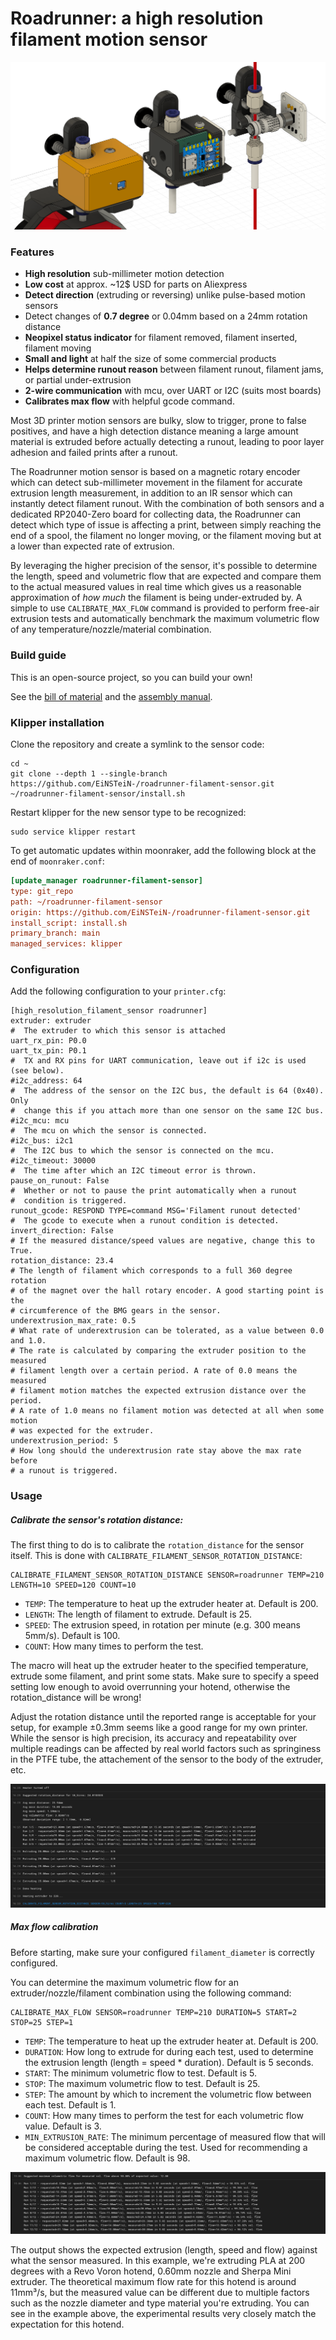 # Roadrunner: a high resolution filament motion sensor

![Preview](images/assembly.png)

### Features

* **High resolution** sub-millimeter motion detection
* **Low cost** at approx. ~12$ USD for parts on Aliexpress
* **Detect direction** (extruding or reversing) unlike pulse-based motion sensors
* Detect changes of **0.7 degree** or 0.04mm based on a 24mm rotation distance
* **Neopixel status indicator** for filament removed, filament inserted, filament moving
* **Small and light** at half the size of some commercial products
* **Helps determine runout reason** between filament runout, filament jams, or partial under-extrusion
* **2-wire communication** with mcu, over UART or I2C (suits most boards)
* **Calibrates max flow** with helpful gcode command.

Most 3D printer motion sensors are bulky, slow to trigger, prone to false positives, and have a high detection distance meaning a large amount material is extruded before actually detecting a runout, leading to poor layer adhesion and failed prints after a runout.

The Roadrunner motion sensor is based on a magnetic rotary encoder which can detect sub-millimeter movement in the filament for accurate extrusion length measurement, in addition to an IR sensor which can instantly detect filament runout. With the combination of both sensors and a dedicated RP2040-Zero board for collecting data, the Roadrunner can detect which type of issue is affecting a print, between simply reaching the end of a spool, the filament no longer moving, or the filament moving but at a lower than expected rate of extrusion.

By leveraging the higher precision of the sensor, it's possible to determine the length, speed and volumetric flow that are expected and compare them to the actual measured values in real time which gives us a reasonable approximation of _how much_ the filament is being under-extruded by. A simple to use `CALIBRATE_MAX_FLOW` command is provided to perform free-air extrusion tests and automatically benchmark the maximum volumetric flow of any temperature/nozzle/material combination.

### Build guide

This is an open-source project, so you can build your own!

See the [bill of material](manual/BOM.md) and the [assembly manual](manual/ASSEMBLY.md).

### Klipper installation

Clone the repository and create a symlink to the sensor code:

```
cd ~
git clone --depth 1 --single-branch https://github.com/EiNSTeiN-/roadrunner-filament-sensor.git
~/roadrunner-filament-sensor/install.sh
```

Restart klipper for the new sensor type to be recognized:
```
sudo service klipper restart
```

To get automatic updates within moonraker, add the following block at the end of `moonraker.conf`:
```ini
[update_manager roadrunner-filament-sensor]
type: git_repo
path: ~/roadrunner-filament-sensor
origin: https://github.com/EiNSTeiN-/roadrunner-filament-sensor.git
install_script: install.sh
primary_branch: main
managed_services: klipper
```

### Configuration

Add the following configuration to your `printer.cfg`:

```
[high_resolution_filament_sensor roadrunner]
extruder: extruder
#  The extruder to which this sensor is attached
uart_rx_pin: P0.0
uart_tx_pin: P0.1
#  TX and RX pins for UART communication, leave out if i2c is used (see below).
#i2c_address: 64
#  The address of the sensor on the I2C bus, the default is 64 (0x40). Only
#  change this if you attach more than one sensor on the same I2C bus.
#i2c_mcu: mcu
#  The mcu on which the sensor is connected.
#i2c_bus: i2c1
#  The I2C bus to which the sensor is connected on the mcu.
#i2c_timeout: 30000
#  The time after which an I2C timeout error is thrown.
pause_on_runout: False
#  Whether or not to pause the print automatically when a runout
#  condition is triggered.
runout_gcode: RESPOND TYPE=command MSG='Filament runout detected'
#  The gcode to execute when a runout condition is detected.
invert_direction: False
# If the measured distance/speed values are negative, change this to True.
rotation_distance: 23.4
# The length of filament which corresponds to a full 360 degree rotation
# of the magnet over the hall rotary encoder. A good starting point is the
# circumference of the BMG gears in the sensor.
underextrusion_max_rate: 0.5
# What rate of underextrusion can be tolerated, as a value between 0.0 and 1.0.
# The rate is calculated by comparing the extruder position to the measured
# filament length over a certain period. A rate of 0.0 means the measured
# filament motion matches the expected extrusion distance over the period.
# A rate of 1.0 means no filament motion was detected at all when some motion
# was expected for the extruder.
underextrusion_period: 5
# How long should the underextrusion rate stay above the max rate before
# a runout is triggered.
```

### Usage

##### Calibrate the sensor's rotation distance:

The first thing to do is to calibrate the `rotation_distance` for the sensor itself. This is done
with `CALIBRATE_FILAMENT_SENSOR_ROTATION_DISTANCE`:

```
CALIBRATE_FILAMENT_SENSOR_ROTATION_DISTANCE SENSOR=roadrunner TEMP=210 LENGTH=10 SPEED=120 COUNT=10
```

* `TEMP`: The temperature to heat up the extruder heater at. Default is 200.
* `LENGTH`: The length of filament to extrude. Default is 25.
* `SPEED`: The extrusion speed, in rotation per minute (e.g. 300 means 5mm/s). Default is 100.
* `COUNT`: How many times to perform the test.

The macro will heat up the extruder heater to the specified temperature, extrude some filament,
and print some stats. Make sure to specify a speed setting low enough to avoid overrunning your hotend, otherwise the rotation_distance will be wrong!

Adjust the rotation distance until the reported range is acceptable for your setup, for example ±0.3mm seems like a good range for my own printer. While the sensor is high precision, its accuracy and repeatability over multiple readings can be affected by real world factors such as springiness in the PTFE tube, the attachement of the sensor to the body of the extruder, etc.

![Preview](images/example_rotation_distance.png)

##### Max flow calibration

Before starting, make sure your configured `filament_diameter` is correctly configured.

You can determine the maximum volumetric flow for an extruder/nozzle/filament combination using the following command:

```
CALIBRATE_MAX_FLOW SENSOR=roadrunner TEMP=210 DURATION=5 START=2 STOP=25 STEP=1
```

* `TEMP`: The temperature to heat up the extruder heater at. Default is 200.
* `DURATION`: How long to extrude for during each test, used to determine the extrusion length (length = speed * duration). Default is 5 seconds.
* `START`: The minimum volumetric flow to test. Default is 5.
* `STOP`: The maximum volumetric flow to test. Default is 25.
* `STEP`: The amount by which to increment the volumetric flow between each test. Default is 1.
* `COUNT`: How many times to perform the test for each volumetric flow value. Default is 3.
* `MIN_EXTRUSION_RATE`: The minimum percentage of measured flow that will be considered acceptable during the test. Used for recommending a maximum volumetric flow. Default is 98.

![Preview](images/example_max_flow.png)

The output shows the expected extrusion (length, speed and flow) against what the sensor measured. In this example, we're extruding PLA at 200 degrees with a Revo Voron hotend, 0.60mm nozzle and Sherpa Mini extruder. The theoretical maximum flow rate for this hotend is around 11mm³/s, but the measured value can be different due to multiple factors such as the nozzle diameter and type material you're extruding. You can see in the example above, the experimental results very closely match the expectation for this hotend.

